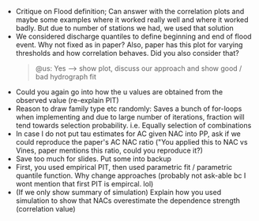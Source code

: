 - Critique on Flood definition; Can answer with the correlation plots and maybe some examples where it worked really well and where it worked badly. But due to number of stations we had, we used that solution
- We considered discharge quantiles to define beginning and end of flood event. Why not fixed as in  paper? 
Also, paper has this plot for varying thresholds and how correlation behaves. Did you also consider that? 
    > @us: Yes --> show plot, discuss our approach and show good / bad hydrograph fit
- Could you again go into how the u values are obtained from the observed value (re-explain PIT)
- Reason to draw family type etc randomly: Saves a bunch of for-loops when implementing and due to large number of iterations, fraction will tend towards selection probability. i.e. Equally selection of combinations
- In case I do not put tau estimates for AC given NAC into PP, ask if we could reproduce the paper's AC NAC ratio
    ("You applied this to NAC vs Vines, paper mentions this ratio, could you reproduce it?)
- Save too much for slides. Put some into backup
- First, you used empirical PIT, then used parametric fit / parametric quantile function. Why change approaches (probably not ask-able bc I wont mention that first PIT is empircal. lol)
- (If we only show summary of simulation) Explain how you used simulation to show that NACs overestimate the dependence strength (correlation value)